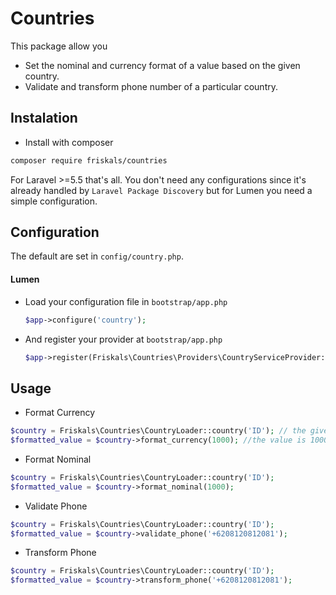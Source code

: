 # Countries

This package allow you 
- Set the nominal and currency format of a value based on the given 
country.
- Validate and transform  phone number of a particular country.

## Instalation
- Install with composer
```bash
composer require friskals/countries
``` 
For Laravel >=5.5 that's all. You don't need any configurations since it's already handled by `Laravel Package Discovery` but for Lumen you need a simple configuration.
## Configuration
The default are set in `config/country.php`. 
#### Lumen 
- Load your configuration file in `bootstrap/app.php`
	```php
    $app->configure('country');
    ```
- And register your provider at `bootstrap/app.php`
    ```php 
    $app->register(Friskals\Countries\Providers\CountryServiceProvider::class);
    ```
## Usage
- Format Currency
```php
$country = Friskals\Countries\CountryLoader::country('ID'); // the given country is Indonesia(ID)
$formatted_value = $country->format_currency(1000); //the value is 1000
```

- Format Nominal
```php
$country = Friskals\Countries\CountryLoader::country('ID'); 
$formatted_value = $country->format_nominal(1000);
```

- Validate Phone
```php
$country = Friskals\Countries\CountryLoader::country('ID'); 
$formatted_value = $country->validate_phone('+6208120812081');
```

- Transform Phone
```php
$country = Friskals\Countries\CountryLoader::country('ID'); 
$formatted_value = $country->transform_phone('+6208120812081');
```

